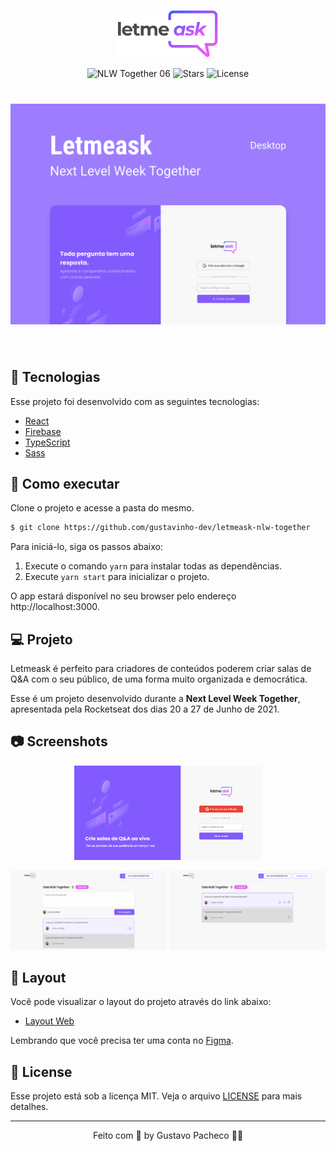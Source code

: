 <p align="center">
  <img src=".github/logo.svg" alt="Letmeask" width="160px">
</p>

<p align="center">
  <img src="https://img.shields.io/static/v1?label=NLW&message=06&color=8257E5&labelColor=000000" alt="NLW Together 06" />
  
  <img src="https://img.shields.io/github/stars/gustavinho-dev/letmeask-nlw-together?label=stars&message=MIT&color=8257E5&labelColor=000000" alt="Stars">

  <img  src="https://img.shields.io/static/v1?label=license&message=MIT&color=8257E5&labelColor=000000" alt="License">   
</p>

<h1 align="center">
  <img src=".github/cover.svg" alt="Letmeask" />
</h1>

<br>

## 🧪 Tecnologias

Esse projeto foi desenvolvido com as seguintes tecnologias:

- [React](https://reactjs.org)
- [Firebase](https://firebase.google.com/)
- [TypeScript](https://www.typescriptlang.org/)
- [Sass](https://sass-lang.com/)


## 🚀 Como executar

Clone o projeto e acesse a pasta do mesmo.

```bash
$ git clone https://github.com/gustavinho-dev/letmeask-nlw-together
```

Para iniciá-lo, siga os passos abaixo:

1. Execute o comando `yarn` para instalar todas as dependências.
2. Execute `yarn start` para inicializar o projeto.

O app estará disponível no seu browser pelo endereço http://localhost:3000.


## 💻 Projeto

Letmeask é perfeito para criadores de conteúdos poderem criar salas de Q&A com o seu público, de uma forma muito organizada e democrática. 

Esse é um projeto desenvolvido durante a **Next Level Week Together**, apresentada pela Rocketseat dos dias 20 a 27 de Junho de 2021.


## 📷 Screenshots

<p align="center">
  <img src=".github/screenshots/screenshot-1.png" width="300px" alt="Screenshot 1" />
</p>

<p align="center">
  <img src=".github/screenshots/screenshot-2.png" width="250px" alt="Screenshot 2" />

  <img src=".github/screenshots/screenshot-3.png" width="250px" alt="Screenshot 3" />
</p>


## 🔖 Layout

Você pode visualizar o layout do projeto através do link abaixo:

- [Layout Web](https://www.figma.com/file/u0BQK8rCf2KgzcukdRRCWh/Letmeask/duplicate) 

Lembrando que você precisa ter uma conta no [Figma](http://figma.com/).


## 📝 License

Esse projeto está sob a licença MIT. Veja o arquivo [LICENSE](LICENSE.md) para mais detalhes.

---

<p align="center">Feito com 💜 by Gustavo Pacheco 👋🏻 </p>